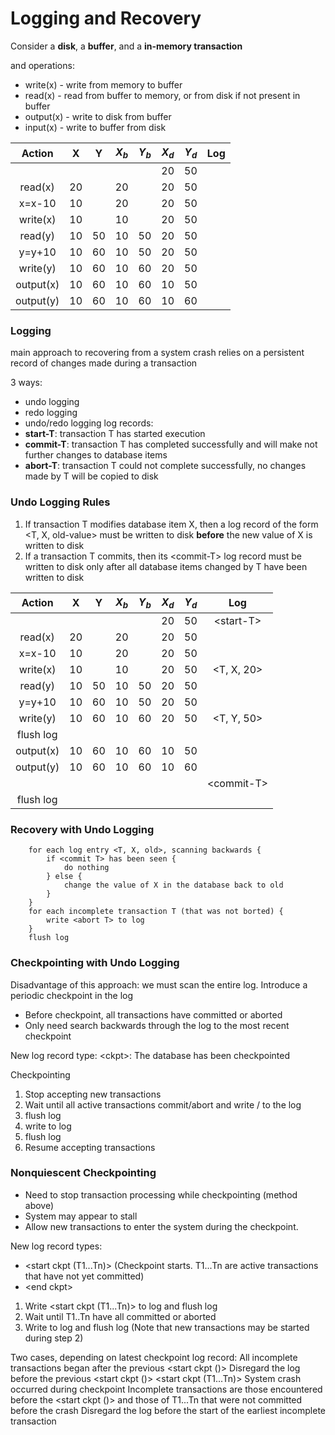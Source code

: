 # Logging and Recovery
Consider a **disk**, a **buffer**, and a **in-memory transaction**

and operations:
- write(x) - write from memory to buffer
- read(x) - read from buffer to memory, or from disk if not present in buffer
- output(x) - write to disk from buffer 
- input(x) - write to buffer from disk

| Action  |  X  |  Y  |$X_b$|$Y_b$|$X_d$|$Y_d$| Log |
|:-------:|:---:|:---:|:---:|:---:|:---:|:---:|:---:|
|         |     |     |     |     |20   |50   |     |
| read(x) |  20 |     |20   |     |20   |50   |     |
| x=x-10  |  10 |     |20   |     |20   |50   |     |
|write(x) |  10 |     |10   |     |20   |50   |     |
| read(y) |  10 | 50  |10   | 50  |20   |50   |     |
| y=y+10  |  10 | 60  |10   | 50  |20   |50   |     |
|write(y) |  10 | 60  |10   | 60  |20   |50   |     |
|output(x)|  10 | 60  |10   | 60  |10   |50   |     |
|output(y)|  10 | 60  |10   | 60  |10   |60   |     |

### Logging
main approach to recovering from a system crash relies on a persistent record of changes made during a transaction

3 ways:
- undo logging
- redo logging
- undo/redo logging
log records:
- **start-T**: transaction T has started execution
- **commit-T**: transaction T has completed successfully and will make not further changes to database items
- **abort-T**: transaction T could not complete successfully, no changes made by T will be copied to disk

### Undo Logging Rules
1. If transaction T modifies database item X, then a log record of the form <T, X, old-value> must be written to disk **before** the new value of X is written to disk
2. If a transaction T commits, then its \<commit-T\> log record must be written to disk only after all database items changed by T have been written to disk

| Action  |  X  |  Y  |$X_b$|$Y_b$|$X_d$|$Y_d$| Log |
|:-------:|:---:|:---:|:---:|:---:|:---:|:---:|:---:|
|         |     |     |     |     |20   |50   |\<start-T\>|
| read(x) |  20 |     |20   |     |20   |50   |     |
| x=x-10  |  10 |     |20   |     |20   |50   |     |
|write(x) |  10 |     |10   |     |20   |50   |\<T, X, 20\>|
| read(y) |  10 | 50  |10   | 50  |20   |50   |     |
| y=y+10  |  10 | 60  |10   | 50  |20   |50   |     |
|write(y) |  10 | 60  |10   | 60  |20   |50   |\<T, Y, 50\>|
|flush log|
|output(x)|  10 | 60  |10   | 60  |10   |50   |     |
|output(y)|  10 | 60  |10   | 60  |10   |60   |     |
|         |     |     |     |     |     |     |\<commit-T\>|
|flush log|

### Recovery with Undo Logging

		for each log entry <T, X, old>, scanning backwards {
			if <commit T> has been seen {
				do nothing
			} else {
				change the value of X in the database back to old
			}
		}
		for each incomplete transaction T (that was not borted) {
			write <abort T> to log
		}
		flush log

### Checkpointing with Undo Logging
Disadvantage of this approach: we must scan the entire log.
Introduce a periodic checkpoint in the log
- Before checkpoint, all transactions have committed or aborted
- Only need search backwards through the log to the most recent checkpoint

New log record type:
\<ckpt>: The database has been checkpointed

Checkpointing
1. Stop accepting new transactions
2. Wait until all active transactions commit/abort and write <commit T>/<abort T> to the log
3. flush log
4. write <ckpt> to log
5. flush log
6. Resume accepting transactions

### Nonquiescent Checkpointing
- Need to stop transaction processing while checkpointing (method above)
- System may appear to stall
- Allow new transactions to enter the system during the checkpoint.

New log record types:
- \<start ckpt (T1...Tn)> (Checkpoint starts. T1...Tn are active transactions that
have not yet committed)
- \<end ckpt>

1. Write \<start ckpt (T1...Tn)> to log and flush log
2. Wait until T1..Tn have all committed or aborted
3. Write <end ckpt> to log and flush log
(Note that new transactions may be started during step 2)

Two cases, depending on latest checkpoint log record:
<end ckpt>
All incomplete transactions began after the previous <start ckpt ()>
Disregard the log before the previous \<start ckpt ()>
\<start ckpt (T1...Tn)>
System crash occurred during checkpoint
Incomplete transactions are those encountered before the \<start ckpt ()> and those of T1...Tn that were not committed before the crash
Disregard the log before the start of the earliest incomplete transaction
<!--stackedit_data:
eyJoaXN0b3J5IjpbMTM4ODEwOTc0MCwtMTgzNDIxNDYzNSwtOT
UyOTM2OTEsLTIyNjMwMzc4LDgyMDE3Nzc1Nyw2MjY2NjcwNDcs
LTE3ODExMDE4NTddfQ==
-->
